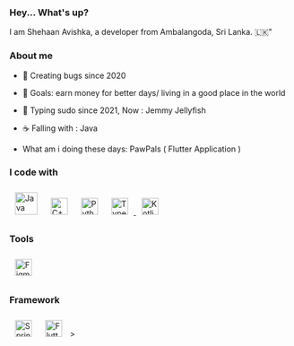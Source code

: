 ### Hey... What's up?  
  

I am Shehaan Avishka, a developer from Ambalangoda, Sri Lanka. 🇱🇰"
  

### About me  
  

- 🦈 Creating bugs since 2020
  

- 🎯 Goals: earn money for better days/ living in a good place in the world
  

- 🐧 Typing sudo since 2021, Now : Jemmy Jellyfish
  
- ☕  Falling with : Java

- What am i doing these days: PawPals ( Flutter Application )

  
### I code with  
<div align="left">  
      <a href="https://www.java.com/" target="_blank"><img style="margin: 10px" src="https://profilinator.rishav.dev/skills-assets/java-original-wordmark.svg" alt="Java" height="40" /></a>
      <a href="https://www.cplusplus.com/" target="_blank"><img style="margin: 10px" src="https://profilinator.rishav.dev/skills-assets/cplusplus-original.svg" alt="C++" height="30" /></a>  
      <a href="https://www.python.org/" target="_blank"><img style="margin: 10px" src="https://profilinator.rishav.dev/skills-assets/python-original.svg" alt="Python" height="30" /></a>  
      <a href="https://www.typescriptlang.org/" target="_blank"><img style="margin: 10px" src="https://profilinator.rishav.dev/skills-assets/typescript-original.svg" alt="TypeScript" height="30" /</a> 
      <a href="https://kotlinlang.org/" target="_blank"><img style="margin: 10px" src="https://profilinator.rishav.dev/skills-assets/kotlinlang-icon.svg" alt="Kotlin" height="30" /></a>  
    <!--   <a href="https://dart.dev/" target="_blank"><img style="margin: 10px" src="https://profilinator.rishav.dev/skills-assets/dartlang-icon.svg" alt="Dart" height="50" /></a>   -->
<!--         <a href="https://www.linux.org/" target="_blank"><img style="margin: 10px" src="https://profilinator.rishav.dev/skills-assets/linux-original.svg" alt="Linux" height="50" /></a> -->
</div>

### Tools 
<div align="left">  
  <a href="https://www.figma.com/" target="_blank"><img style="margin: 10px" src="https://profilinator.rishav.dev/skills-assets/figma-icon.svg" alt="Figma" height="30" /></a>  
</div>

### Framework
<div align="left">  
  <a href="https://docs.spring.io/spring-framework/docs/3.0.x/reference/expressions.html#:~:text=The%20Spring%20Expression%20Language%20(SpEL,and%20basic%20string%20templating%20functionality."   target="_blank"><img style="margin: 10px" src="https://profilinator.rishav.dev/skills-assets/springio-icon.svg" alt="Spring" height="30" /></a>  
  <a <a href="https://flutter.dev/" target="_blank"><img style="margin: 10px" src="https://profilinator.rishav.dev/skills-assets/flutterio-icon.svg" alt="Flutter" height="30" /></a>  ></a>
</div>

<br />
